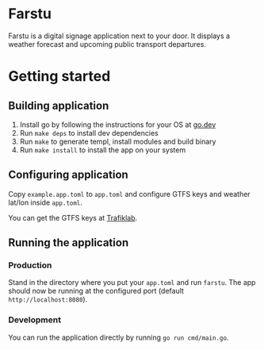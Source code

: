 # Farstu

Farstu is a digital signage application next to your door. It displays a weather
forecast and upcoming public transport departures.

# Getting started

## Building application

1. Install go by following the instructions for your OS at
   [go.dev](https://go.dev/doc/install)
2. Run `make deps` to install dev dependencies
3. Run `make` to generate templ, install modules and build binary
4. Run `make install` to install the app on your system

## Configuring application

Copy `example.app.toml` to `app.toml` and configure GTFS keys and weather
lat/lon inside `app.toml`.

You can get the GTFS keys at [Trafiklab](https://www.trafiklab.se/api).

## Running the application

### Production

Stand in the directory where you put your `app.toml` and run `farstu`. The app
should now be running at the configured port (default `http://localhost:8080`).

### Development

You can run the application directly by running `go run cmd/main.go`.
